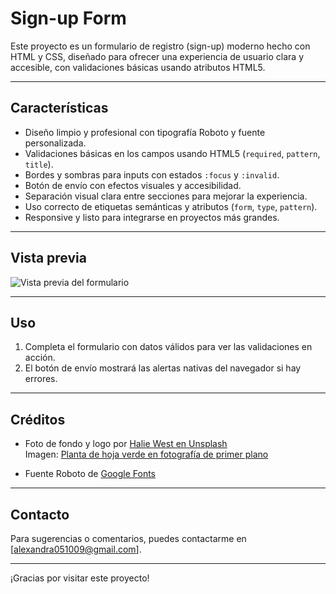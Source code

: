 # Sign-up Form

Este proyecto es un formulario de registro (sign-up) moderno hecho con HTML y CSS, diseñado para ofrecer una experiencia de usuario clara y accesible, con validaciones básicas usando atributos HTML5.

---

## Características

- Diseño limpio y profesional con tipografía Roboto y fuente personalizada.
- Validaciones básicas en los campos usando HTML5 (`required`, `pattern`, `title`).
- Bordes y sombras para inputs con estados `:focus` y `:invalid`.
- Botón de envío con efectos visuales y accesibilidad.
- Separación visual clara entre secciones para mejorar la experiencia.
- Uso correcto de etiquetas semánticas y atributos (`form`, `type`, `pattern`).
- Responsive y listo para integrarse en proyectos más grandes.

---

## Vista previa

![Vista previa del formulario]()  

---

## Uso

1. Completa el formulario con datos válidos para ver las validaciones en acción.
2. El botón de envío mostrará las alertas nativas del navegador si hay errores.

---

## Créditos

- Foto de fondo y logo por [Halie West en Unsplash](https://unsplash.com/es/@haliewestphoto?utm_content=creditCopyText&utm_medium=referral&utm_source=unsplash)  
  Imagen: [Planta de hoja verde en fotografía de primer plano](https://unsplash.com/es/fotos/planta-de-hoja-verde-en-fotografia-de-primer-plano-25xggax4bSA?utm_content=creditCopyText&utm_medium=referral&utm_source=unsplash)

- Fuente Roboto de [Google Fonts](https://fonts.google.com/specimen/Roboto)

---

## Contacto

Para sugerencias o comentarios, puedes contactarme en [alexandra051009@gmail.com].

---

¡Gracias por visitar este proyecto!  